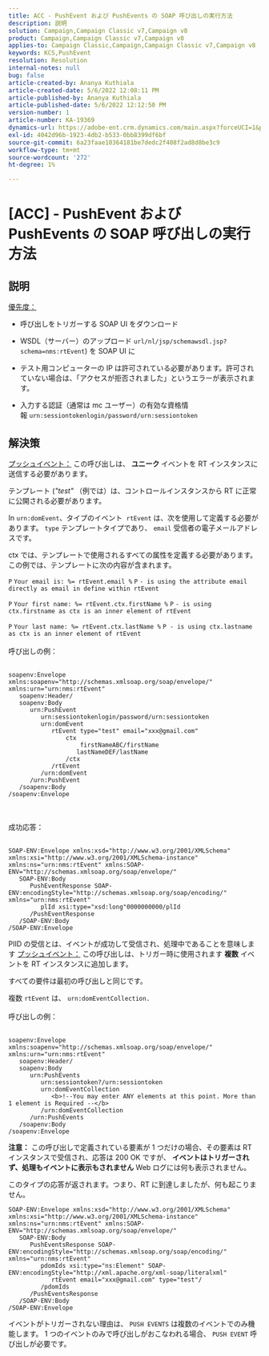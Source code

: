 ```yaml
---
title: ACC - PushEvent および PushEvents の SOAP 呼び出しの実行方法
description: 説明
solution: Campaign,Campaign Classic v7,Campaign v8
product: Campaign,Campaign Classic v7,Campaign v8
applies-to: Campaign Classic,Campaign,Campaign Classic v7,Campaign v8
keywords: KCS,PushEvent
resolution: Resolution
internal-notes: null
bug: false
article-created-by: Ananya Kuthiala
article-created-date: 5/6/2022 12:08:11 PM
article-published-by: Ananya Kuthiala
article-published-date: 5/6/2022 12:12:50 PM
version-number: 1
article-number: KA-19369
dynamics-url: https://adobe-ent.crm.dynamics.com/main.aspx?forceUCI=1&pagetype=entityrecord&etn=knowledgearticle&id=a22f902d-35cd-ec11-a7b5-0022480b639b
exl-id: 4042d96b-1923-4db2-b533-0bb8399df6bf
source-git-commit: 6a23faae10364181be7dedc2f408f2ad8d8be3c9
workflow-type: tm+mt
source-wordcount: '272'
ht-degree: 1%

---
```


# [ACC] - PushEvent および PushEvents の SOAP 呼び出しの実行方法

## 説明

<u>優先度：</u>
- 呼び出しをトリガーする SOAP UI をダウンロード

- WSDL（サーバー）のアップロード `url/nl/jsp/schemawsdl.jsp?schema=nms:rtEvent`) を SOAP UI に

- テスト用コンピューターの IP は許可されている必要があります。許可されていない場合は、「アクセスが拒否されました」というエラーが表示されます。

- 入力する認証（通常は mc ユーザー）の有効な資格情報 `urn:sessiontokenlogin/password/urn:sessiontoken`




## 解決策

<u>プッシュイベント：</u>
この呼び出しは、 <b>ユニーク </b>イベントを RT インスタンスに送信する必要があります。

テンプレート (*&quot;test&quot;* （例では）は、コントロールインスタンスから RT に正常に公開される必要があります。

In `urn:domEvent`、タイプのイベント  `rtEvent` は、次を使用して定義する必要があります。 `type` テンプレートタイプであり、 `email` 受信者の電子メールアドレスです。

ctx では、テンプレートで使用されるすべての属性を定義する必要があります。 この例では、テンプレートに次の内容が含まれます。

`P` `Your email is: %= rtEvent.email %` `P` `- is using the attribute email directly as email in define within rtEvent`

`P` `Your first name: %= rtEvent.ctx.firstName %` `P` `- is using ctx.firstname as ctx is an inner element of rtEvent`

`P` `Your last name: %= rtEvent.ctx.lastName %` `P - is using ctx.lastname as ctx is an inner element of rtEvent`
<br><br>呼び出しの例：<br><br>

```
soapenv:Envelope xmlns:soapenv="http://schemas.xmlsoap.org/soap/envelope/" xmlns:urn="urn:nms:rtEvent"
   soapenv:Header/
   soapenv:Body
      urn:PushEvent
         urn:sessiontokenlogin/password/urn:sessiontoken
         urn:domEvent
            rtEvent type="test" email="xxx@gmail.com" 
                ctx
                    firstNameABC/firstName
                   lastNameDEF/lastName
                /ctx
            /rtEvent
         /urn:domEvent
      /urn:PushEvent
   /soapenv:Body
/soapenv:Envelope
```

<br><br>成功応答：<br><br>

```
SOAP-ENV:Envelope xmlns:xsd="http://www.w3.org/2001/XMLSchema" xmlns:xsi="http://www.w3.org/2001/XMLSchema-instance" xmlns:ns="urn:nms:rtEvent" xmlns:SOAP-ENV="http://schemas.xmlsoap.org/soap/envelope/"
   SOAP-ENV:Body
      PushEventResponse SOAP-ENV:encodingStyle="http://schemas.xmlsoap.org/soap/encoding/" xmlns="urn:nms:rtEvent"
         plId xsi:type="xsd:long"0000000000/plId
      /PushEventResponse
   /SOAP-ENV:Body
/SOAP-ENV:Envelope
```

PIID の受信とは、イベントが成功して受信され、処理中であることを意味します
<u>プッシュイベント：</u>
この呼び出しは、トリガー時に使用されます <b>複数</b> イベントを RT インスタンスに追加します。

すべての要件は最初の呼び出しと同じです。

複数 `rtEvent` は、 `urn:domEventCollection.`
<br><br>呼び出しの例：<br><br>

```
soapenv:Envelope xmlns:soapenv="http://schemas.xmlsoap.org/soap/envelope/" xmlns:urn="urn:nms:rtEvent"
   soapenv:Header/
   soapenv:Body
      urn:PushEvents
         urn:sessiontoken?/urn:sessiontoken
         urn:domEventCollection
            <b>!--You may enter ANY elements at this point. More than 1 element is Required --</b>
         /urn:domEventCollection
      /urn:PushEvents
   /soapenv:Body
/soapenv:Envelope
```

<b>注意：</b> この呼び出しで定義されている要素が 1 つだけの場合、その要素は RT インスタンスで受信され、応答は 200 OK ですが、 <b>イベントはトリガーされず、処理もイベントに表示もされません</b> Web ログには何も表示されません。

このタイプの応答が返されます。つまり、RT に到達しましたが、何も起こりません。

```
SOAP-ENV:Envelope xmlns:xsd="http://www.w3.org/2001/XMLSchema" xmlns:xsi="http://www.w3.org/2001/XMLSchema-instance" xmlns:ns="urn:nms:rtEvent" xmlns:SOAP-ENV="http://schemas.xmlsoap.org/soap/envelope/"
   SOAP-ENV:Body
      PushEventsResponse SOAP-ENV:encodingStyle="http://schemas.xmlsoap.org/soap/encoding/" xmlns="urn:nms:rtEvent"
         pdomIds xsi:type="ns:Element" SOAP-ENV:encodingStyle="http://xml.apache.org/xml-soap/literalxml"
            rtEvent email="xxx@gmail.com" type="test"/
         /pdomIds
      /PushEventsResponse
   /SOAP-ENV:Body
/SOAP-ENV:Envelope
```

イベントがトリガーされない理由は、 `PUSH EVENTS` は複数のイベントでのみ機能します。 1 つのイベントのみで呼び出しがおこなわれる場合、 `PUSH EVENT` 呼び出しが必要です。
